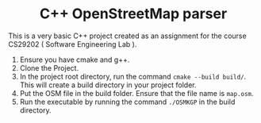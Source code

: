 # <div align="center">C++ OpenStreetMap parser</div>

This is a very basic C++ project created as an assignment for the course CS29202 ( Software Engineering Lab ).

1. Ensure you have cmake and g++.
2. Clone the Project.
3. In the project root directory, run the command `cmake --build build/`. This will create a build directory in your project folder.
4. Put the OSM file in the build folder. Ensure that the file name is `map.osm`.
5. Run the executable by running the command `./OSMKGP` in the build directory.

